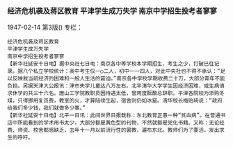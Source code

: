 ### 经济危机袭及蒋区教育  平津学生成万失学  南京中学招生投考者寥寥

1947-02-14
第3版()
专栏：

    经济危机袭及蒋区教育
    平津学生成万失学
    南京中学招生投考者寥寥
    【新华社延安十日电】据中央社七日电：南京各中等学校本学期招生，考生之少，打破已往记录。据八个私立学校统计：高中考生仅一○二人，初中一一四人，对此中央社也不得不承认：“足以反映我当前经济的困难和一般人生活的窘迫。”南京各中学校学期收费二十万，大部分青年不能负担。另据天津大公报讯：津市失学儿童达八万左右。北平清华大学学生因经济困难，或生病请求休学的共三十六名。唐山工学院教职员因待遇太低，曾两度酝酿总辞职。平津各院校为添购冬煤，只得挪用复员费，教室的火，才算陆续生起，宿舍则仍如冰窟。清华校长梅贻琦说：“政府给我们多少钱，我们就做多少事。”
    【新华社延安十日电】北平一日讯：此间世界日报载称：东北教育正患一种“贫血病”。在普通书店中所能看到的学术用书太少，大部分都是黄色型的刊物，不然就都是党化书籍。又称：无论经费、师资、校舍都感缺乏，去年十一月以前流行性的罢教，遍布东北。教师们为了要活，发出求生的呼吁。
